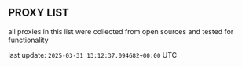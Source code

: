 ## PROXY LIST

all proxies in this list were collected from open sources and tested for functionality

last update: `2025-03-31 13:12:37.094682+00:00` UTC